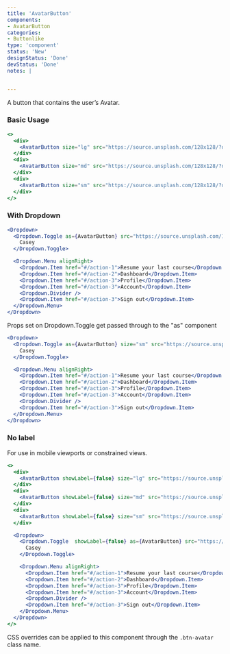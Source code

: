 ```yaml
---
title: 'AvatarButton'
components:
- AvatarButton
categories:
- Buttonlike
type: 'component'
status: 'New'
designStatus: 'Done'
devStatus: 'Done'
notes: |


---
```


A button that contains the user’s Avatar.

### Basic Usage

```jsx live
<>
  <div>
    <AvatarButton size="lg" src="https://source.unsplash.com/128x128/?dog,portrait">Casey</AvatarButton>
  </div>
  <div>
    <AvatarButton size="md" src="https://source.unsplash.com/128x128/?dog,portrait">Casey</AvatarButton>
  </div>
  <div>
    <AvatarButton size="sm" src="https://source.unsplash.com/128x128/?dog,portrait">Casey</AvatarButton>
  </div>
</>
```


### With Dropdown

```jsx live
<Dropdown>
  <Dropdown.Toggle as={AvatarButton} src="https://source.unsplash.com/128x128/?dog,portrait">
    Casey
  </Dropdown.Toggle>

  <Dropdown.Menu alignRight>
    <Dropdown.Item href="#/action-1">Resume your last course</Dropdown.Item>
    <Dropdown.Item href="#/action-2">Dashboard</Dropdown.Item>
    <Dropdown.Item href="#/action-3">Profile</Dropdown.Item>
    <Dropdown.Item href="#/action-3">Account</Dropdown.Item>
    <Dropdown.Divider />
    <Dropdown.Item href="#/action-3">Sign out</Dropdown.Item>
  </Dropdown.Menu>
</Dropdown>
```

Props set on Dropdown.Toggle get passed through to the "as" component

```jsx live
<Dropdown>
  <Dropdown.Toggle as={AvatarButton} size="sm" src="https://source.unsplash.com/128x128/?dog,portrait">
    Casey
  </Dropdown.Toggle>

  <Dropdown.Menu alignRight>
    <Dropdown.Item href="#/action-1">Resume your last course</Dropdown.Item>
    <Dropdown.Item href="#/action-2">Dashboard</Dropdown.Item>
    <Dropdown.Item href="#/action-3">Profile</Dropdown.Item>
    <Dropdown.Item href="#/action-3">Account</Dropdown.Item>
    <Dropdown.Divider />
    <Dropdown.Item href="#/action-3">Sign out</Dropdown.Item>
  </Dropdown.Menu>
</Dropdown>
```

### No label

For use in mobile viewports or constrained views.

```jsx live
<>
  <div>
    <AvatarButton showLabel={false} size="lg" src="https://source.unsplash.com/128x128/?dog,portrait">Casey</AvatarButton>
  </div>
  <div>
    <AvatarButton showLabel={false} size="md" src="https://source.unsplash.com/128x128/?dog,portrait">Casey</AvatarButton>
  </div>
  <div>
    <AvatarButton showLabel={false} size="sm" src="https://source.unsplash.com/128x128/?dog,portrait">Casey</AvatarButton>
  </div>

  <Dropdown>
    <Dropdown.Toggle  showLabel={false} as={AvatarButton} src="https://source.unsplash.com/128x128/?dog,portrait">
      Casey
    </Dropdown.Toggle>

    <Dropdown.Menu alignRight>
      <Dropdown.Item href="#/action-1">Resume your last course</Dropdown.Item>
      <Dropdown.Item href="#/action-2">Dashboard</Dropdown.Item>
      <Dropdown.Item href="#/action-3">Profile</Dropdown.Item>
      <Dropdown.Item href="#/action-3">Account</Dropdown.Item>
      <Dropdown.Divider />
      <Dropdown.Item href="#/action-3">Sign out</Dropdown.Item>
    </Dropdown.Menu>
  </Dropdown>
</>
```

CSS overrides can be applied to this component through the `.btn-avatar` class name.

<guide
  dataTestId
  selectors="`btn-avatar`, `pgn__avatar-button-avatar`"
/>
